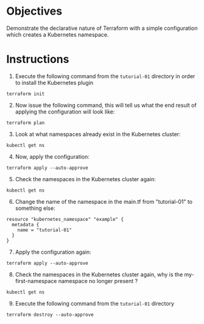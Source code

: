 # Objectives

Demonstrate the declarative nature of Terraform with a simple configuration which creates a Kubernetes namespace.

# Instructions

1. Execute the following command from the `tutorial-01` directory in order to install the Kubernetes plugin
```
terraform init
```

2. Now issue the following command, this will tell us what the end result of applying the configuration will look like:
```
terraform plan 
```

3. Look at what namespaces already exist in the Kubernetes cluster:
```
kubectl get ns 
```

4. Now, apply the configuration:
```
terraform apply --auto-approve 
```

5. Check the namespaces in the Kubernetes cluster again:
```
kubectl get ns 
```

6. Change the name of the namespace in the main.tf from "tutorial-01" to something else:
```
resource "kubernetes_namespace" "example" {
  metadata {
    name = "tutorial-01"
  }
}
```

7. Apply the configuration again:
```
terraform apply --auto-approve 
```

8. Check the namespaces in the Kubernetes cluster again, why is the my-first-namespace namespace no longer present ?
```
kubectl get ns 
```

9. Execute the following command from the `tutorial-01` directory
```
terraform destroy --auto-approve 
```
